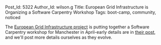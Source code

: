 Post_Id: 5322
Author_Id: wilson.g
Title: European Grid Infrastructure is Organizing a Software Carpentry Workshop
Tags: boot-camp, community, noticed

<p>The <a href="http://www.egi.eu/">European Grid Infrastructure project</a> is putting together a Software Carpentry workshop for Manchester in April-early details are in <a href="http://www.egi.eu/news-and-media/newsfeed/news_0178_software_carpentry_workshop.html">their post</a>, and we'll post more details ourselves as they evolve.</p>
